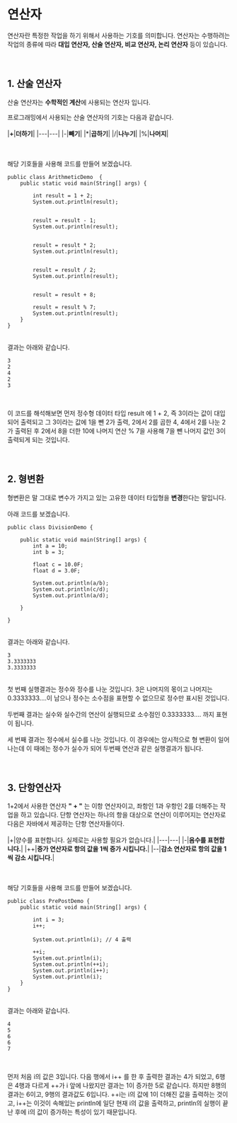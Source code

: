 # **연산자**
연산자란 특정한 작업을 하기 위해서 사용하는 기호를 의미합니다. 연산자는 수행하려는 작업의 종류에 따라 **대입 연산자, 산술 연산자, 비교 연산자, 논리 연산자** 등이 있습니다.
<br><br><br>
## **1. 산술 연산자**
산술 연산자는 **수학적인 계산**에 사용되는 연산자 입니다.

프로그래밍에서 사용되는 산술 연산자의 기호는 다음과 같습니다.
<br><br>
|**+**|**더하기**|
|---|---|
|-|**빼기**|
|*|**곱하기**|
|/|**나누기**|
|%|**나머지**|


<br><br>
해당 기호들을 사용해 코드를 만들어 보겠습니다.

```
public class ArithmeticDemo  {
    public static void main(String[] args) {
        
        int result = 1 + 2;
        System.out.println(result);
  
        
        result = result - 1;
        System.out.println(result);
  
        
        result = result * 2;
        System.out.println(result);
  
        
        result = result / 2;
        System.out.println(result);
  
        
        result = result + 8;
        
        result = result % 7;
        System.out.println(result);
    }
}
``` 
<br>
결과는 아래와 같습니다.

```
3
2
4
2
3
```
<br>

이 코드를 해석해보면 먼저 정수형 데이터 타입 result 에 1 + 2, 즉 3이라는 값이 대입되어 출력되고 그 3이라는 값에 1을 뺀 2가 출력, 2에서 2를 곱한 4, 4에서 2를 나눈 2가 출력된 후 2에서 8을 더한 10에 나머지 연산 % 7을 사용해 7을 뺀 나머지 값인 3이 출력되게 되는 것입니다.
<br><br><br>
## **2. 형변환**
형변환은 말 그대로 변수가 가지고 있는 고유한 데이터 타입형을 **변경**한다는 말입니다. <br><br>아래 코드를 보겠습니다.

```
public class DivisionDemo {
      
    public static void main(String[] args) {
        int a = 10;
        int b = 3;
          
        float c = 10.0F;
        float d = 3.0F;
          
        System.out.println(a/b);
        System.out.println(c/d);
        System.out.println(a/d);
          
    }
  
}
```
<br>
결과는 아래와 같습니다.

```
3
3.3333333
3.3333333
```
<br>
첫 번째 실행결과는 정수와 정수를 나눈 것입니다. 3은 나머지의 몫이고 나머지는 0.3333333....이 남으나 정수는 소수점을 표현할 수 없으므로 정수만 표시된 것입니다.
<br><br>
두번째 결과는 실수와 실수간의 연산이 실행되므로 소수점인
0.3333333.... 까지 표현이 됩니다.
<br><br>
세 번째 결과는 정수에서 실수를 나눈 것입니다. 이 경우에는 암시적으로 형 변환이 일어나는데 이 때에는 정수가 실수가 되어 두번째 연산과 같은 실행결과가 됩니다.
<br><br><br>

## **3. 단항연산자**
1+2에서 사용한 연산자 **" + "** 는 이항 연산자이고, 좌항인 1과 우항인 2를 더해주는 작업을 하고 있습니다. 단항 연산자는 하나의 항을 대상으로 연산이 이루어지는 연산자로 다음은 자바에서 제공하는 단항 연산자들이다.
<br><br>
|+|양수를 표현합니다. 실제로는 사용할 필요가 없습니다.|
|---|---|
|-|**음수를 표현합니다.**|
|++|**증가 연산자로 항의 값을 1씩 증가 시킵니다.**|
|--|**감소 연산자로 항의 값을 1씩 감소 시킵니다.**|

<br><br>
해당 기호들을 사용해 코드를 만들어 보겠습니다.

```
public class PrePostDemo {
    public static void main(String[] args) {

        int i = 3;
        i++;

        System.out.println(i); // 4 출력

        ++i;
        System.out.println(i); 
        System.out.println(++i);
        System.out.println(i++); 
        System.out.println(i); 
    }
}
```
<br>
결과는 아래와 같습니다.

```
4
5
6
6
7
```
<br>

먼저 처음 i의 값은 3입니다. 다음 행에서 i++ 를 한 후 출력한 결과는 4가 되었고, 6행은 4행과 다르게 ++가 i 앞에 나왔지만 결과는 1이 증가한 5로 같습니다. 하지만 8행의 결과는 6이고, 9행의 결과값도 6입니다. ++i는 i의 값에 1이 더해진 값을 출력하는 것이고, i++는 이것이 속해있는 println에 일단 현재 i의 값을 출력하고, println의 실행이 끝난 후에 i의 값이 증가하는 특성이 있기 때문입니다.
